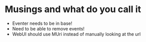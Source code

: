 # Musings and what do you call it

* Eventer needs to be in base!
* Need to be able to remove events!
* WebUI should use MUri instead of manually looking at the url
